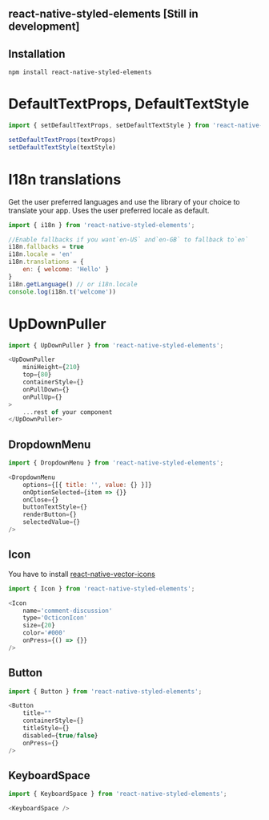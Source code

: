 ## react-native-styled-elements [Still in development]

## Installation

```
npm install react-native-styled-elements
```

# DefaultTextProps, DefaultTextStyle

```js
import { setDefaultTextProps, setDefaultTextStyle } from 'react-native-styled-elements';

setDefaultTextProps(textProps)
setDefaultTextStyle(textStyle)
```

#  I18n translations
Get the user preferred languages and use the library of your choice to translate your app. Uses the user preferred locale as default.

```js
import { i18n } from 'react-native-styled-elements';

//Enable fallbacks if you want`en-US` and`en-GB` to fallback to`en`
i18n.fallbacks = true
i18n.locale = 'en'
i18n.translations = {
    en: { welcome: 'Hello' }
}
i18n.getLanguage() // or i18n.locale
console.log(i18n.t('welcome'))
```

# UpDownPuller

```js
import { UpDownPuller } from 'react-native-styled-elements';

<UpDownPuller
    miniHeight={210}
    top={80}
    containerStyle={}
    onPullDown={}
    onPullUp={}
>
    ...rest of your component
</UpDownPuller>
```

## DropdownMenu

```js
import { DropdownMenu } from 'react-native-styled-elements';

<DropdownMenu
    options={[{ title: '', value: {} }]}
    onOptionSelected={item => {}}
    onClose={}
    buttonTextStyle={}
    renderButton={}
    selectedValue={}
/>
```


## Icon
You have to install [react-native-vector-icons](https://github.com/oblador/react-native-vector-icons)

```js
import { Icon } from 'react-native-styled-elements';

<Icon
    name='comment-discussion'
    type='OcticonIcon'
    size={20}
    color='#000'
    onPress={() => {}}
/>
```

## Button
```js
import { Button } from 'react-native-styled-elements';

<Button
    title=""
    containerStyle={}
    titleStyle={}
    disabled={true/false}
    onPress={}
/>
```

## KeyboardSpace
```js
import { KeyboardSpace } from 'react-native-styled-elements';

<KeyboardSpace />
```

